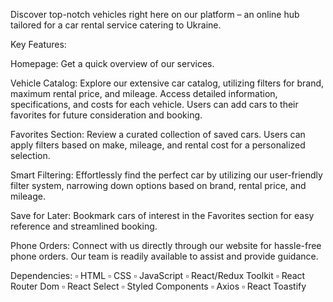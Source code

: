 Discover top-notch vehicles right here on our platform – an online hub tailored for a car rental service catering to Ukraine.

Key Features:

Homepage: Get a quick overview of our services.

Vehicle Catalog: Explore our extensive car catalog, utilizing filters for brand, maximum rental price, and mileage. Access detailed information, specifications, and costs for each vehicle. Users can add cars to their favorites for future consideration and booking.

Favorites Section: Review a curated collection of saved cars. Users can apply filters based on make, mileage, and rental cost for a personalized selection.

Smart Filtering: Effortlessly find the perfect car by utilizing our user-friendly filter system, narrowing down options based on brand, rental price, and mileage.

Save for Later: Bookmark cars of interest in the Favorites section for easy reference and streamlined booking.

Phone Orders: Connect with us directly through our website for hassle-free phone orders. Our team is readily available to assist and provide guidance.

Dependencies:
▫️ HTML ▫️ CSS ▫️ JavaScript ▫️ React/Redux Toolkit ▫️ React Router Dom ▫️ React Select ▫️ Styled Components ▫️ Axios ▫️ React Toastify
